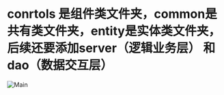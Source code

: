 # conrtols 是组件类文件夹，common是共有类文件夹，entity是实体类文件夹，后续还要添加server（逻辑业务层） 和dao（数据交互层）
![Main](https://user-images.githubusercontent.com/68055216/185322055-44bfc073-92eb-4e1f-a92d-8c597ddb1c6f.jpg)
